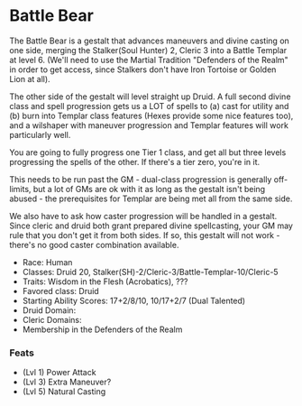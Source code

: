 # Battle Bear

The Battle Bear is a gestalt that advances maneuvers and divine casting on one
side, merging the Stalker(Soul Hunter) 2, Cleric 3 into a Battle Templar at level 6.
(We'll need to use the Martial Tradition "Defenders of the Realm" in order to get
access, since Stalkers don't have Iron Tortoise or Golden Lion at all).

The other side of the gestalt will level straight up Druid. A full second divine
class and spell progression gets us a LOT of spells to (a) cast for utility and
(b) burn into Templar class features (Hexes provide some nice features too), and
a wilshaper with maneuver progression and Templar features will work particularly
well.

You are going to fully progress one Tier 1 class, and get all but three levels
progressing the spells of the other. If there's a tier zero, you're in it.

This needs to be run past the GM - dual-class progression is generally off-limits,
but a lot of GMs are ok with it as long as the gestalt isn't being abused - the
prerequisites for Templar are being met all from the same side.

We also have to ask how caster progression will be handled in a gestalt. Since cleric
and druid both grant prepared divine spellcasting, your GM may rule that you don't
get it from both sides. If so, this gestalt will not work - there's no good caster
combination available.

* Race: Human
* Classes: Druid 20, Stalker(SH)-2/Cleric-3/Battle-Templar-10/Cleric-5
* Traits: Wisdom in the Flesh (Acrobatics), ???
* Favored class: Druid
* Starting Ability Scores: 17+2/8/10, 10/17+2/7 (Dual Talented)
* Druid Domain:
* Cleric Domains:
* Membership in the Defenders of the Realm

### Feats
* (Lvl 1) Power Attack
* (Lvl 3) Extra Maneuver?
* (Lvl 5) Natural Casting

